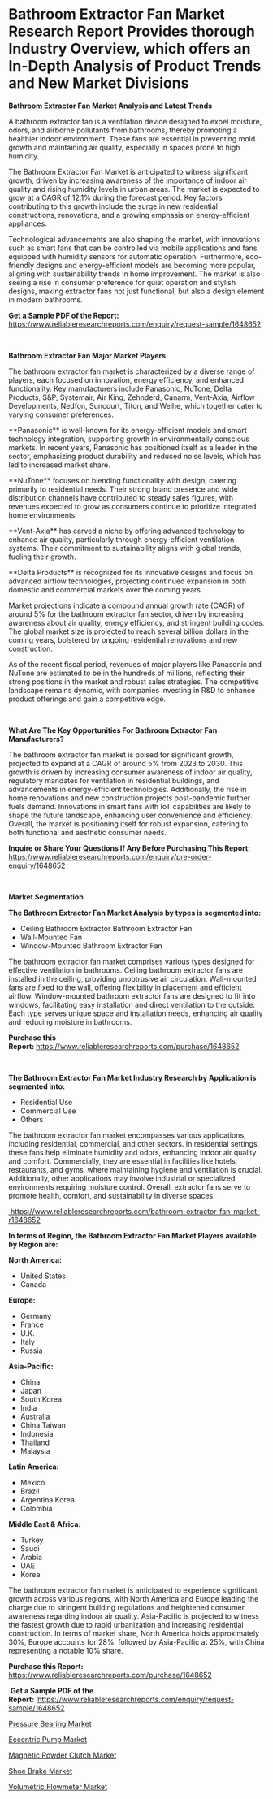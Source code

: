 <p><h1>Bathroom Extractor Fan Market Research Report Provides thorough Industry Overview, which offers an In-Depth Analysis of Product Trends and New Market Divisions</h1></p><p><strong>Bathroom Extractor Fan Market Analysis and Latest Trends</strong></p>
<p><p>A bathroom extractor fan is a ventilation device designed to expel moisture, odors, and airborne pollutants from bathrooms, thereby promoting a healthier indoor environment. These fans are essential in preventing mold growth and maintaining air quality, especially in spaces prone to high humidity.</p><p>The Bathroom Extractor Fan Market is anticipated to witness significant growth, driven by increasing awareness of the importance of indoor air quality and rising humidity levels in urban areas. The market is expected to grow at a CAGR of 12.1% during the forecast period. Key factors contributing to this growth include the surge in new residential constructions, renovations, and a growing emphasis on energy-efficient appliances. </p><p>Technological advancements are also shaping the market, with innovations such as smart fans that can be controlled via mobile applications and fans equipped with humidity sensors for automatic operation. Furthermore, eco-friendly designs and energy-efficient models are becoming more popular, aligning with sustainability trends in home improvement. The market is also seeing a rise in consumer preference for quiet operation and stylish designs, making extractor fans not just functional, but also a design element in modern bathrooms.</p></p>
<p><strong>Get a Sample PDF of the Report:&nbsp;</strong> <a href="https://www.reliableresearchreports.com/enquiry/request-sample/1648652?utm_campaign=112&utm_medium=2&utm_source=Github&utm_content=ia&utm_term=18022025&utm_id=bathroom-extractor-fan">https://www.reliableresearchreports.com/enquiry/request-sample/1648652</a></p>
<p>&nbsp;</p>
<p><strong>Bathroom Extractor Fan Major Market Players</strong></p>
<p><p>The bathroom extractor fan market is characterized by a diverse range of players, each focused on innovation, energy efficiency, and enhanced functionality. Key manufacturers include Panasonic, NuTone, Delta Products, S&P, Systemair, Air King, Zehnderd, Canarm, Vent-Axia, Airflow Developments, Nedfon, Suncourt, Titon, and Weihe, which together cater to varying consumer preferences.</p><p>**Panasonic** is well-known for its energy-efficient models and smart technology integration, supporting growth in environmentally conscious markets. In recent years, Panasonic has positioned itself as a leader in the sector, emphasizing product durability and reduced noise levels, which has led to increased market share.</p><p>**NuTone** focuses on blending functionality with design, catering primarily to residential needs. Their strong brand presence and wide distribution channels have contributed to steady sales figures, with revenues expected to grow as consumers continue to prioritize integrated home environments.</p><p>**Vent-Axia** has carved a niche by offering advanced technology to enhance air quality, particularly through energy-efficient ventilation systems. Their commitment to sustainability aligns with global trends, fueling their growth.</p><p>**Delta Products** is recognized for its innovative designs and focus on advanced airflow technologies, projecting continued expansion in both domestic and commercial markets over the coming years.</p><p>Market projections indicate a compound annual growth rate (CAGR) of around 5% for the bathroom extractor fan sector, driven by increasing awareness about air quality, energy efficiency, and stringent building codes. The global market size is projected to reach several billion dollars in the coming years, bolstered by ongoing residential renovations and new construction.</p><p>As of the recent fiscal period, revenues of major players like Panasonic and NuTone are estimated to be in the hundreds of millions, reflecting their strong positions in the market and robust sales strategies. The competitive landscape remains dynamic, with companies investing in R&D to enhance product offerings and gain a competitive edge.</p></p>
<p>&nbsp;</p>
<p><strong>What Are The Key Opportunities For Bathroom Extractor Fan Manufacturers?</strong></p>
<p><p>The bathroom extractor fan market is poised for significant growth, projected to expand at a CAGR of around 5% from 2023 to 2030. This growth is driven by increasing consumer awareness of indoor air quality, regulatory mandates for ventilation in residential buildings, and advancements in energy-efficient technologies. Additionally, the rise in home renovations and new construction projects post-pandemic further fuels demand. Innovations in smart fans with IoT capabilities are likely to shape the future landscape, enhancing user convenience and efficiency. Overall, the market is positioning itself for robust expansion, catering to both functional and aesthetic consumer needs.</p></p>
<p><strong>Inquire or Share Your Questions If Any Before Purchasing This Report:</strong> <a href="https://www.reliableresearchreports.com/enquiry/pre-order-enquiry/1648652?utm_campaign=112&utm_medium=2&utm_source=Github&utm_content=ia&utm_term=18022025&utm_id=bathroom-extractor-fan">https://www.reliableresearchreports.com/enquiry/pre-order-enquiry/1648652</a></p>
<p>&nbsp;</p>
<p><strong>Market Segmentation</strong></p>
<p><strong>The Bathroom Extractor Fan Market Analysis by types is segmented into:</strong></p>
<p><ul><li>Ceiling Bathroom Extractor Bathroom Extractor Fan</li><li>Wall-Mounted Fan</li><li>Window-Mounted Bathroom Extractor Fan</li></ul></p>
<p><p>The bathroom extractor fan market comprises various types designed for effective ventilation in bathrooms. Ceiling bathroom extractor fans are installed in the ceiling, providing unobtrusive air circulation. Wall-mounted fans are fixed to the wall, offering flexibility in placement and efficient airflow. Window-mounted bathroom extractor fans are designed to fit into windows, facilitating easy installation and direct ventilation to the outside. Each type serves unique space and installation needs, enhancing air quality and reducing moisture in bathrooms.</p></p>
<p><strong>Purchase this Report:&nbsp;</strong><a href="https://www.reliableresearchreports.com/purchase/1648652?utm_campaign=112&utm_medium=2&utm_source=Github&utm_content=ia&utm_term=18022025&utm_id=bathroom-extractor-fan">https://www.reliableresearchreports.com/purchase/1648652</a></p>
<p>&nbsp;</p>
<p><strong>The Bathroom Extractor Fan Market Industry Research by Application is segmented into:</strong></p>
<p><ul><li>Residential Use</li><li>Commercial Use</li><li>Others</li></ul></p>
<p><p>The bathroom extractor fan market encompasses various applications, including residential, commercial, and other sectors. In residential settings, these fans help eliminate humidity and odors, enhancing indoor air quality and comfort. Commercially, they are essential in facilities like hotels, restaurants, and gyms, where maintaining hygiene and ventilation is crucial. Additionally, other applications may involve industrial or specialized environments requiring moisture control. Overall, extractor fans serve to promote health, comfort, and sustainability in diverse spaces.</p></p>
<p><a href="https://www.reliableresearchreports.com/bathroom-extractor-fan-market-r1648652?utm_campaign=112&utm_medium=2&utm_source=Github&utm_content=ia&utm_term=18022025&utm_id=bathroom-extractor-fan">&nbsp;https://www.reliableresearchreports.com/bathroom-extractor-fan-market-r1648652</a></p>
<p><strong>In terms of Region, the Bathroom Extractor Fan Market Players available by Region are:</strong></p>
<p>
    <p> <strong> North America: </strong>
        <ul>
            <li>United States</li>
            <li>Canada</li>
        </ul>
        </p> 
    <p> <strong> Europe: </strong>
        <ul>
            <li>Germany</li>
            <li>France</li>
            <li>U.K.</li>
            <li>Italy</li>
            <li>Russia</li>
        </ul>
        </p> 
    <p> <strong> Asia-Pacific: </strong>
        <ul>
            <li>China</li>
            <li>Japan</li>
            <li>South Korea</li>
            <li>India</li>
            <li>Australia</li>
            <li>China Taiwan</li>
            <li>Indonesia</li>
            <li>Thailand</li>
            <li>Malaysia</li>
        </ul>
        </p> 
    <p> <strong> Latin America: </strong>
        <ul>
            <li>Mexico</li>
            <li>Brazil</li>
            <li>Argentina Korea</li>
            <li>Colombia</li>
        </ul>
        </p> 
    <p> <strong> Middle East & Africa: </strong>
        <ul>
            <li>Turkey</li>
            <li>Saudi</li>
            <li>Arabia</li>
            <li>UAE</li>
            <li>Korea</li>
        </ul>
    </p>
    </p>
<p><p>The bathroom extractor fan market is anticipated to experience significant growth across various regions, with North America and Europe leading the charge due to stringent building regulations and heightened consumer awareness regarding indoor air quality. Asia-Pacific is projected to witness the fastest growth due to rapid urbanization and increasing residential construction. In terms of market share, North America holds approximately 30%, Europe accounts for 28%, followed by Asia-Pacific at 25%, with China representing a notable 10% share.</p></p>
<p><strong>Purchase this Report: </strong><a href="https://www.reliableresearchreports.com/purchase/1648652?utm_campaign=112&utm_medium=2&utm_source=Github&utm_content=ia&utm_term=18022025&utm_id=bathroom-extractor-fan">https://www.reliableresearchreports.com/purchase/1648652</a></p>
<p>&nbsp;<strong>Get a Sample PDF of the Report:&nbsp;&nbsp;</strong><a href="https://www.reliableresearchreports.com/enquiry/request-sample/1648652?utm_campaign=112&utm_medium=2&utm_source=Github&utm_content=ia&utm_term=18022025&utm_id=bathroom-extractor-fan">https://www.reliableresearchreports.com/enquiry/request-sample/1648652</a></p>
<p><strong></strong></p>
<p><p><a href="https://github.com/curinbucan9/Market-Research-Report-List-1/blob/main/pressure-bearing-market.md?utm_campaign=112&utm_medium=2&utm_source=Github&utm_content=ia&utm_term=18022025&utm_id=bathroom-extractor-fan">Pressure Bearing Market</a></p><p><a href="https://github.com/zanoligarav/Market-Research-Report-List-1/blob/main/eccentric-pump-market.md?utm_campaign=112&utm_medium=2&utm_source=Github&utm_content=ia&utm_term=18022025&utm_id=bathroom-extractor-fan">Eccentric Pump Market</a></p><p><a href="https://github.com/laajzervo/Market-Research-Report-List-1/blob/main/magnetic-powder-clutch-market.md?utm_campaign=112&utm_medium=2&utm_source=Github&utm_content=ia&utm_term=18022025&utm_id=bathroom-extractor-fan">Magnetic Powder Clutch Market</a></p><p><a href="https://github.com/boitafbg/Market-Research-Report-List-1/blob/main/shoe-brake-market.md?utm_campaign=112&utm_medium=2&utm_source=Github&utm_content=ia&utm_term=18022025&utm_id=bathroom-extractor-fan">Shoe Brake Market</a></p><p><a href="https://github.com/qetelosooya/Market-Research-Report-List-1/blob/main/volumetric-flowmeter-market.md?utm_campaign=112&utm_medium=2&utm_source=Github&utm_content=ia&utm_term=18022025&utm_id=bathroom-extractor-fan">Volumetric Flowmeter Market</a></p></p>